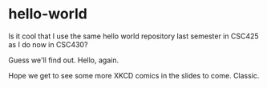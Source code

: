 # hello-world

Is it cool that I use the same hello world repository last semester in CSC425 as I do now in CSC430?

Guess we'll find out. Hello, again.

Hope we get to see some more XKCD comics in the slides to come. Classic.
